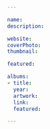 ```yaml
---

name:
description:

website:
coverPhoto:
thumbnail:

featured:

albums:
- title:
  year:
  artwork:
  link:
  featured:

---
```

